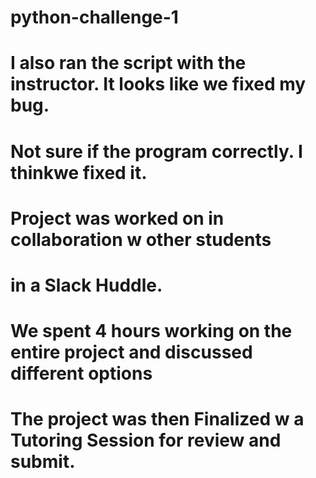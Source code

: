 # python-challenge-1

# I also ran the script with the instructor. It looks like we fixed my bug.
# Not sure if the program correctly. I thinkwe fixed it.

# Project was worked on in collaboration w other students
# in a Slack Huddle. 
# We spent 4 hours working on the entire project and discussed different options

# The project was then Finalized w a Tutoring Session for review and submit.